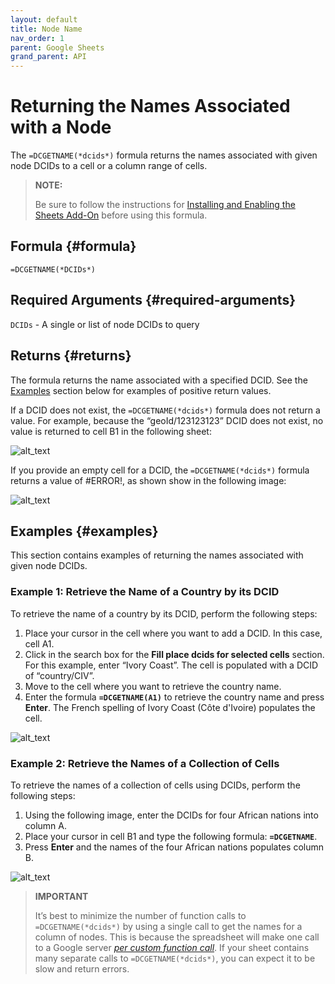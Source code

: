 ```yaml
---
layout: default
title: Node Name
nav_order: 1
parent: Google Sheets
grand_parent: API
---
```


# Returning the Names Associated with a Node

The `=DCGETNAME(*dcids*)` formula returns the names associated with given node DCIDs to a cell or a column range of cells.

> **NOTE:**
> 
> Be sure to follow the instructions for [Installing and Enabling the Sheets Add-On](https://docs.datacommons.org/api/sheets/) before using this formula.

## Formula {#formula}

```
=DCGETNAME(*DCIDs*)
```

## Required Arguments {#required-arguments}

`DCIDs` - A single or list of node DCIDs to query

## Returns {#returns}

The formula returns the name associated with a specified DCID. See the [Examples](#examples) section below for examples of positive return values.

If a DCID does not exist, the `=DCGETNAME(*dcids*)` formula does not return a value. For example, because the “geoId/123123123” DCID does not exist, no value is returned to cell B1 in the following sheet:

![alt_text](images/sheets_get_return_error_1.png "image_tooltip")

If you provide an empty cell for a DCID, the `=DCGETNAME(*dcids*)` formula returns a value of #ERROR!, as shown show in the following image:

![alt_text](images/sheets_get_return_error_2.png "image_tooltip")

## Examples {#examples}

This section contains examples of returning the names associated with given node DCIDs.

### Example 1: Retrieve the Name of a Country by its DCID

To retrieve the name of a country by its DCID, perform the following steps:

1. Place your cursor in the cell where you want to add a DCID. In this case, cell A1.
2. Click in the search box for the **Fill place dcids for selected cells** section. For this example, enter “Ivory Coast”. The cell is populated with a DCID of “country/CIV”.
3. Move to the cell where you want to retrieve the country name.
4. Enter the formula **`=DCGETNAME(A1)`** to retrieve the country name and press **Enter**. The French spelling of Ivory Coast (Côte d'Ivoire) populates the cell.

![alt_text](images/sheets_get_name_example_1.png "image_tooltip")

### Example 2: Retrieve the Names of a Collection of Cells

To retrieve the names of a collection of cells using DCIDs, perform the following steps:

1. Using the following image, enter the DCIDs for four African nations into column A.
2. Place your cursor in cell B1 and type the following formula: **`=DCGETNAME`**.
3. Press **Enter** and the names of the four African nations populates column B.

![alt_text](images/sheets_get_name_example_2.png "image_tooltip")

> **IMPORTANT**
> 
> It’s best to minimize the number of function calls to `=DCGETNAME(*dcids*)` by using a single call to get the names for a column of nodes. This is because the spreadsheet will make one call to a Google server _[per custom function call](https://developers.google.com/apps-script/guides/sheets/functions#optimization)_. If your sheet contains many separate calls to `=DCGETNAME(*dcids*)`, you can expect it to be slow and return errors.

